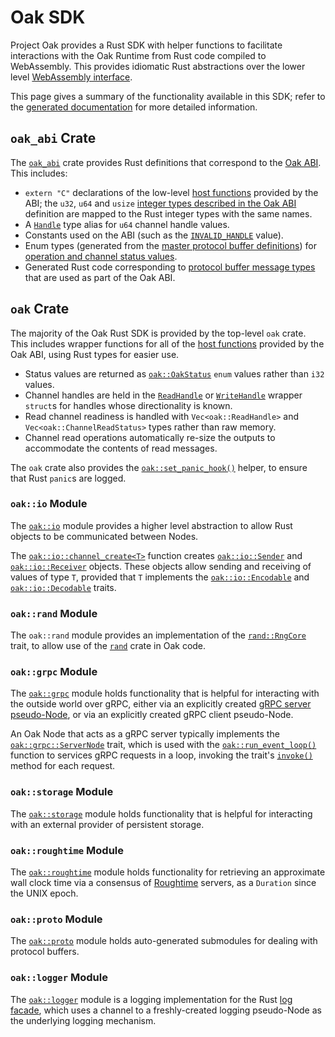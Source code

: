 # Oak SDK

Project Oak provides a Rust SDK with helper functions to facilitate interactions
with the Oak Runtime from Rust code compiled to WebAssembly. This provides
idiomatic Rust abstractions over the lower level
[WebAssembly interface](abi.md).

This page gives a summary of the functionality available in this SDK; refer to
the [generated documentation](https://project-oak.github.io/oak/sdk) for more
detailed information.

## `oak_abi` Crate

The
[`oak_abi`](https://project-oak.github.io/oak/oak_abi/doc/oak_abi/index.html)
crate provides Rust definitions that correspond to the [Oak ABI](abi.md). This
includes:

- `extern "C"` declarations of the low-level
  [host functions](abi.md#host-functions) provided by the ABI; the `u32`, `u64`
  and `usize` [integer types described in the Oak ABI](abi.md#integer-types)
  definition are mapped to the Rust integer types with the same names.
- A
  [`Handle`](https://project-oak.github.io/oak/oak_abi/doc/oak_abi/type.Handle.html)
  type alias for `u64` channel handle values.
- Constants used on the ABI (such as the
  [`INVALID_HANDLE`](https://project-oak.github.io/oak/oak_abi/doc/oak_abi/constant.INVALID_HANDLE.html)
  value).
- Enum types (generated from the
  [master protocol buffer definitions](/oak/proto/oak_abi.proto)) for
  [operation and channel status values](abi.md#integer-types).
- Generated Rust code corresponding to
  [protocol buffer message types](abi.md#protocol-buffer-messages) that are used
  as part of the Oak ABI.

## `oak` Crate

The majority of the Oak Rust SDK is provided by the top-level `oak` crate. This
includes wrapper functions for all of the
[host functions](abi.md#host-functions) provided by the Oak ABI, using Rust
types for easier use.

- Status values are returned as
  [`oak::OakStatus`](https://project-oak.github.io/oak/sdk/doc/oak/enum.OakStatus.html)
  `enum` values rather than `i32` values.
- Channel handles are held in the
  [`ReadHandle`](https://project-oak.github.io/oak/sdk/doc/oak/struct.ReadHandle.html)
  or
  [`WriteHandle`](https://project-oak.github.io/oak/sdk/doc/oak/struct.WriteHandle.html)
  wrapper `struct`s for handles whose directionality is known.
- Read channel readiness is handled with `Vec<oak::ReadHandle>` and
  `Vec<oak::ChannelReadStatus>` types rather than raw memory.
- Channel read operations automatically re-size the outputs to accommodate the
  contents of read messages.

The `oak` crate also provides the
[`oak::set_panic_hook()`](https://project-oak.github.io/oak/sdk/doc/oak/fn.set_panic_hook.html)
helper, to ensure that Rust `panic`s are logged.

### `oak::io` Module

The [`oak::io`](https://project-oak.github.io/oak/sdk/doc/oak/io/index.html)
module provides a higher level abstraction to allow Rust objects to be
communicated between Nodes.

The
[`oak::io::channel_create<T>`](https://project-oak.github.io/oak/sdk/doc/oak/io/fn.channel_create.html)
function creates
[`oak::io::Sender`](https://project-oak.github.io/oak/sdk/doc/oak/io/struct.Sender.html)
and
[`oak::io::Receiver`](https://project-oak.github.io/oak/sdk/doc/oak/io/struct.Receiver.html)
objects. These objects allow sending and receiving of values of type `T`,
provided that `T` implements the
[`oak::io::Encodable`](https://project-oak.github.io/oak/sdk/doc/oak/io/trait.Encodable.html)
and
[`oak::io::Decodable`](https://project-oak.github.io/oak/sdk/doc/oak/io/trait.Decodable.html)
traits.

### `oak::rand` Module

The `oak::rand` module provides an implementation of the
[`rand::RngCore`](https://rust-random.github.io/rand/rand/trait.RngCore.html)
trait, to allow use of the
[`rand`](https://rust-random.github.io/rand/rand/index.html) crate in Oak code.

### `oak::grpc` Module

The [`oak::grpc`](https://project-oak.github.io/oak/sdk/doc/oak/grpc/index.html)
module holds functionality that is helpful for interacting with the outside
world over gRPC, either via an explicitly created
[gRPC server pseudo-Node](concepts.md#pseudo-nodes), or via an explicitly
created gRPC client pseudo-Node.

An Oak Node that acts as a gRPC server typically implements the
[`oak::grpc::ServerNode`](https://project-oak.github.io/oak/sdk/doc/oak/grpc/trait.ServerNode.html)
trait, which is used with the
[`oak::run_event_loop()`](https://project-oak.github.io/oak/sdk/doc/oak/fn.run_event_loop.html)
function to services gRPC requests in a loop, invoking the trait's
[`invoke()`](https://project-oak.github.io/oak/sdk/doc/oak/grpc/trait.ServerNode.html#tymethod.invoke)
method for each request.

### `oak::storage` Module

The
[`oak::storage`](https://project-oak.github.io/oak/sdk/doc/oak/storage/index.html)
module holds functionality that is helpful for interacting with an external
provider of persistent storage.

### `oak::roughtime` Module

The
[`oak::roughtime`](https://project-oak.github.io/oak/sdk/doc/oak/roughtime/index.html)
module holds functionality for retrieving an approximate wall clock time via a
consensus of [Roughtime](https://roughtime.googlesource.com/roughtime) servers,
as a `Duration` since the UNIX epoch.

### `oak::proto` Module

The
[`oak::proto`](https://project-oak.github.io/oak/sdk/doc/oak/proto/index.html)
module holds auto-generated submodules for dealing with protocol buffers.

### `oak::logger` Module

The
[`oak::logger`](https://project-oak.github.io/oak/sdk/doc/oak/logger/index.html)
module is a logging implementation for the Rust
[log facade](https://crates.io/crates/log), which uses a channel to a
freshly-created logging pseudo-Node as the underlying logging mechanism.
